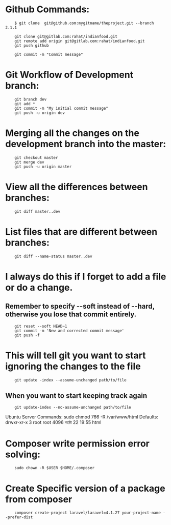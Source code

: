 
# Github Commands:
        $ git clone  git@github.com:mygitname/theproject.git --branch 2.1.1
        
        git clone git@gitlab.com:rahat/indianfood.git
        git remote add origin git@gitlab.com:rahat/indianfood.git
        git push github

        git commit -m "Commit message"

# Git Workflow of Development branch:
        git branch dev
        git add *
        git commit -m "My initial commit message"
        git push -u origin dev

# Merging all the changes on the development branch into the master:
        git checkout master 
        git merge dev
        git push -u origin master

# View all the differences between branches:
        git diff master..dev
# List files that are different between branches:
        git diff --name-status master..dev

# I always do this if I forget to add a file or do a change.
## Remember to specify --soft instead of --hard, otherwise you lose that commit entirely.
        git reset --soft HEAD~1
        git commit -m 'New and corrected commit message'
        git push -f

# This will tell git you want to start ignoring the changes to the file
        git update -index --assume-unchanged path/to/file
## When you want to start keeping track again
        git update-index --no-assume-unchanged path/to/file

Ubuntu Server Commands:
        sudo chmod 766 -R /var/www/html
        Defaults: drwxr-xr-x  3 root root 4096 অক্টো  22 19:55 html
        
# Composer write permission error solving:
        sudo chown -R $USER $HOME/.composer

# Create Specific version of a package from composer
        composer create-project laravel/laravel=4.1.27 your-project-name --prefer-dist